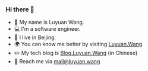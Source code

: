 ### Hi there 👋
- 👶 My name is Luyuan Wang.
- 💻 I'm a software engineer.
- 📌 I live in Beijing.
- 🌍 You can know me better by visiting [Luyuan.Wang](http://luyuan.wang)
- ✏️ My tech blog is [Blog.Luyuan.Wang](http://blog.luyuan.wang) (in Chinese)
- 📧 Reach me via mail@luyuan.wang

<!--
**BeBeBerr/BeBeBerr** is a ✨ _special_ ✨ repository because its `README.md` (this file) appears on your GitHub profile.

Here are some ideas to get you started:

- 🔭 I’m currently working on ...
- 🌱 I’m currently learning ...
- 👯 I’m looking to collaborate on ...
- 🤔 I’m looking for help with ...
- 💬 Ask me about ...
- 📫 How to reach me: ...
- 😄 Pronouns: ...
- ⚡ Fun fact: ...
-->
